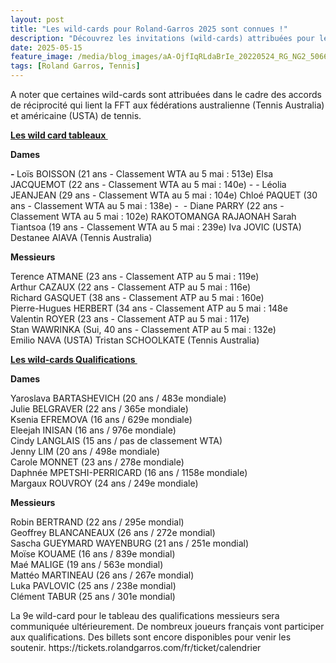 ```yaml
---
layout: post
title: "Les wild-cards pour Roland-Garros 2025 sont connues !"
description: "Découvrez les invitations (wild-cards) attribuées pour les qualifications (du 19 au 23 mai) et pour le tableau final des simples dames et messieurs (du 25 mai au 8 juin) du tournoi de Roland-Garros 2025. O"
date: 2025-05-15
feature_image: /media/blog_images/aA-OjfIqRLdaBrIe_20220524_RG_NG2_5066.jpg
tags: [Roland Garros, Tennis]
---
```


<p>A noter que certaines wild-cards sont attribu&eacute;es dans le cadre des accords de r&eacute;ciprocit&eacute; qui lient la FFT aux f&eacute;d&eacute;rations australienne (Tennis Australia) et am&eacute;ricaine (USTA) de tennis.&nbsp;</p>

<p><u><strong>Les wild card tableaux&nbsp;</strong></u></p>

<p><strong>Dames&nbsp;</strong></p>

<p><strong>- </strong>Lo&iuml;s BOISSON (21 ans - Classement WTA au 5 mai : 513e) Elsa JACQUEMOT (22 ans - Classement WTA au 5 mai : 140e) - - L&eacute;olia JEANJEAN (29 ans - Classement WTA au 5 mai : 104e) Chlo&eacute; PAQUET (30 ans - Classement WTA au 5 mai : 138e) -&nbsp; - Diane PARRY (22 ans - Classement WTA au 5 mai : 102e) RAKOTOMANGA RAJAONAH Sarah Tiantsoa (19 ans - Classement WTA au 5 mai : 239e) Iva JOVIC (USTA) Destanee AIAVA (Tennis Australia)&nbsp;</p>

<p><strong>Messieurs&nbsp;</strong></p>

<p>Terence ATMANE (23 ans - Classement ATP au 5 mai : 119e)<br />
Arthur CAZAUX (22 ans - Classement ATP au 5 mai : 116e)<br />
Richard GASQUET (38 ans - Classement ATP au 5 mai : 160e)<br />
Pierre-Hugues HERBERT (34 ans - Classement ATP au 5 mai : 148e<br />
Valentin ROYER (23 ans - Classement ATP au 5 mai : 117e)<br />
Stan WAWRINKA (Sui, 40 ans - Classement ATP au 5 mai : 132e)<br />
Emilio NAVA (USTA) Tristan SCHOOLKATE (Tennis Australia)&nbsp;</p>

<p><u><strong>Les wild-cards Qualifications&nbsp;</strong></u></p>

<p><strong>Dames&nbsp;</strong></p>

<p>Yaroslava BARTASHEVICH (20 ans / 483e mondiale)<br />
Julie BELGRAVER (22 ans / 365e mondiale)<br />
Ksenia EFREMOVA (16 ans / 629e mondiale)<br />
Eleejah INISAN (16 ans / 976e mondiale)<br />
Cindy LANGLAIS (15 ans / pas de classement WTA)<br />
Jenny LIM (20 ans / 498e mondiale)<br />
Carole MONNET (23 ans / 278e mondiale)<br />
Daphn&eacute;e MPETSHI-PERRICARD (16 ans / 1158e mondiale)<br />
Margaux ROUVROY (24 ans / 249e mondiale)&nbsp;</p>

<p><strong>Messieurs&nbsp;</strong></p>

<p>Robin BERTRAND (22 ans / 295e mondial)<br />
Geoffrey BLANCANEAUX (26 ans / 272e mondial)<br />
Sascha GUEYMARD WAYENBURG (21 ans / 251e mondial)<br />
Mo&iuml;se KOUAME (16 ans / 839e mondial)<br />
Ma&eacute; MALIGE (19 ans / 563e mondial)<br />
Matt&eacute;o MARTINEAU (26 ans / 267e mondial)<br />
Luka PAVLOVIC (25 ans / 238e mondial)<br />
Cl&eacute;ment TABUR (25 ans / 301e mondial)&nbsp;</p>

<p>La 9e wild-card pour le tableau des qualifications messieurs sera communiqu&eacute;e ult&eacute;rieurement. De nombreux joueurs fran&ccedil;ais vont participer aux qualifications. Des billets sont encore disponibles pour venir les soutenir. https://tickets.rolandgarros.com/fr/ticket/calendrier</p>

